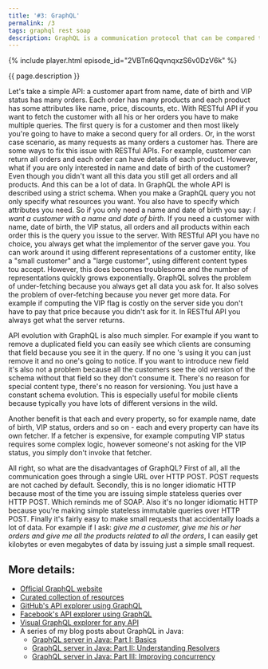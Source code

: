 ```yaml
---
title: '#3: GraphQL'
permalink: /3
tags: graphql rest soap
description: GraphQL is a communication protocol that can be compared to RESTful APIs. Just like REST it uses HTTP, however, it tries to solve some issues with it, namely the lack of schema over- and under-fetching.
---
```


{% include player.html episode_id="2VBTn6QqvnqxzS6v0DzV6k" %}

{{ page.description }}

Let's take a simple API: a customer apart from name, date of birth and VIP status has many orders.
Each order has many products and each product has some attributes like name, price, discounts, etc.
With RESTful API if you want to fetch the customer with all his or her orders you have to make multiple queries.
The first query is for a customer and then most likely you're going to have to make a second query for all orders.
Or, in the worst case scenario, as many requests as many orders a customer has.
There are some ways to fix this issue with RESTful APIs.
For example, customer can return all orders and each order can have details of each product.
However, what if you are only interested in name and date of birth of the customer?
Even though you didn't want all this data you still get all orders and all products.
And this can be a lot of data.
In GraphQL the whole API is described using a strict schema.
When you make a GraphQL query you not only specify what resources you want.
You also have to specify which attributes you need.
So if you only need a name and date of birth you say: _I want a customer with a name and date of birth_.
If you need a customer with name, date of birth, the VIP status, all orders and all products within each order this is the query you issue to the server.
With RESTful API you have no choice, you always get what the implementor of the server gave you.
You can work around it using different representations of a customer entity, like a "small customer" and a "large customer", using different content types tou accept.
However, this does becomes troublesome and the number of representations quickly grows exponentially.
GraphQL solves the problem of under-fetching because you always get all data you ask for.
It also solves the problem of over-fetching because you never get more data.
For example if computing the VIP flag is costly on the server side you don't have to pay that price because you didn't ask for it.
In RESTful API you always get what the server returns.

API evolution with GraphQL is also much simpler.
For example if you want to remove a duplicated field you can easily see which clients are consuming that field because you see it in the query.
If no one 's using it you can just remove it and no one's going to notice.
If you want to introduce new field it's also not a problem because all the customers see the old version of the schema without that field so they don't consume it.
There's no reason for special content type, there's no reason for versioning.
You just have a constant schema evolution.
This is especially useful for mobile clients because typically you have lots of different versions in the wild.

Another benefit is that each and every property, so for example name, date of birth, VIP status, orders and so on - each and every property can have its own fetcher.
If a fetcher is expensive, for example computing VIP status requires some complex logic, however someone's not asking for the VIP status, you simply don't invoke that fetcher.

All right, so what are the disadvantages of GraphQL?
First of all, all the communication goes through a single URL over HTTP POST.
POST requests are not cached by default.
Secondly, this is no longer idiomatic HTTP because most of the time you are issuing simple stateless queries over HTTP POST.
Which reminds me of SOAP.
Also it's no longer idiomatic HTTP because you're making simple stateless immutable queries over HTTP POST.
Finally it's fairly easy to make small requests that accidentally loads a lot of data.
For example if I ask: _give me a customer, give me his or her orders and give me all the products related to all the orders_, I can easily get kilobytes or even megabytes of data by issuing just a simple small request.


## More details:

* [Official GraphQL website](https://graphql.org/)
* [Curated collection of resources](https://github.com/chentsulin/awesome-graphql)
* [GitHub's API explorer using GraphQL](https://developer.github.com/v4/explorer/)
* [Facebook's API explorer using GraphQL](https://developers.facebook.com/tools/explorer/)
* [Visual GraphQL explorer for any API](https://github.com/graphql/graphiql)
* A series of my blog posts about GraphQL in Java:
    * [GraphQL server in Java: Part I: Basics](https://www.nurkiewicz.com/2019/10/graphql-server-in-java-part-i-basics.html)
    * [GraphQL server in Java: Part II: Understanding Resolvers](https://www.nurkiewicz.com/2019/10/graphql-server-in-java-part-ii.html)
    * [GraphQL server in Java: Part III: Improving concurrency](https://www.nurkiewicz.com/2020/03/graphql-server-in-java-part-iii.html)


